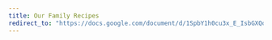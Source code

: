 ```yaml
---
title: Our Family Recipes
redirect_to: "https://docs.google.com/document/d/1SpbY1h0cu3x_E_IsbGXQoUOEvi98KtVPsJFlhdfgkoQ/edit"
---
```

